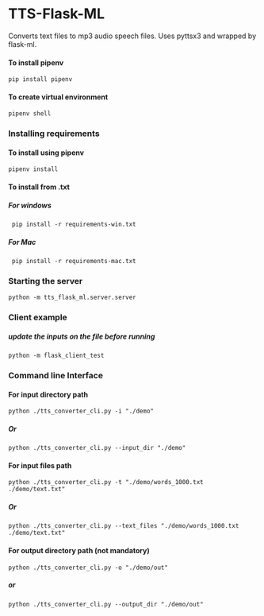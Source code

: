 # TTS-Flask-ML
Converts text files to mp3 audio speech files. Uses pyttsx3 and wrapped by flask-ml.

#### To install pipenv
```pip install pipenv```
#### To create virtual environment
```pipenv shell```

### Installing requirements

#### To install using pipenv 
```pipenv install```

#### To install from .txt
##### For windows 

``` pip install -r requirements-win.txt``` 
##### For Mac

``` pip install -r requirements-mac.txt``` 

### Starting the server
```python -m tts_flask_ml.server.server```

### Client example
##### update the inputs on the file before running
```python -m flask_client_test```

### Command line Interface

#### For input directory path
```python ./tts_converter_cli.py -i "./demo"```
##### Or
```python ./tts_converter_cli.py --input_dir "./demo"```

#### For input files path
```python ./tts_converter_cli.py -t "./demo/words_1000.txt ./demo/text.txt"```
##### Or
```python ./tts_converter_cli.py --text_files "./demo/words_1000.txt ./demo/text.txt"```

#### For output directory path (not mandatory)
```python ./tts_converter_cli.py -o "./demo/out"``` 
##### or 
```python ./tts_converter_cli.py --output_dir "./demo/out"``` 




